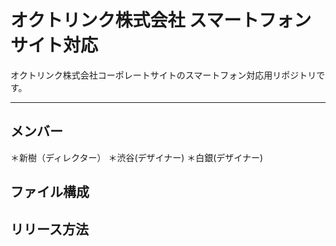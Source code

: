# オクトリンク株式会社 スマートフォンサイト対応
オクトリンク株式会社コーポレートサイトのスマートフォン対応用リポジトリです。

---

## メンバー
＊新樹（ディレクター）
＊渋谷(デザイナー)
＊白銀(デザイナー)

## ファイル構成

##  リリース方法

